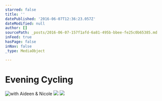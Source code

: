 ```yaml
---
starred: false
title: ''
datePublished: '2016-06-07T12:36:23.057Z'
dateModified: null
author: []
sourcePath: _posts/2016-06-07-157f1afd-6a81-495b-bbee-fe25c0b65385.md
inFeed: true
hasPage: false
inNav: false
_type: MediaObject

---
```

# Evening Cycling
![with Aideen & Nicole](https://the-grid-user-content.s3-us-west-2.amazonaws.com/d9e3dd88-61c9-4156-a186-6a53a546cc5b.jpg)
![](https://the-grid-user-content.s3-us-west-2.amazonaws.com/034b2d9b-5e76-4d61-a627-4c12ccae79c3.jpg)
![](https://the-grid-user-content.s3-us-west-2.amazonaws.com/9bed3e83-6529-4edb-b4da-20771bda963a.jpg)